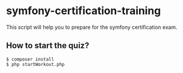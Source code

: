 # symfony-certification-training
This script will help you to prepare for the symfony certification exam.

## How to start the quiz?

```
$ composer install
$ php startWorkout.php
```



